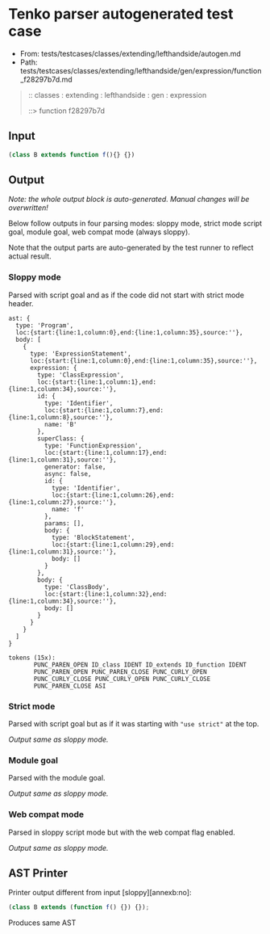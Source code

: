# Tenko parser autogenerated test case

- From: tests/testcases/classes/extending/lefthandside/autogen.md
- Path: tests/testcases/classes/extending/lefthandside/gen/expression/function_f28297b7d.md

> :: classes : extending : lefthandside : gen : expression
>
> ::> function f28297b7d

## Input


`````js
(class B extends function f(){} {})
`````

## Output

_Note: the whole output block is auto-generated. Manual changes will be overwritten!_

Below follow outputs in four parsing modes: sloppy mode, strict mode script goal, module goal, web compat mode (always sloppy).

Note that the output parts are auto-generated by the test runner to reflect actual result.

### Sloppy mode

Parsed with script goal and as if the code did not start with strict mode header.

`````
ast: {
  type: 'Program',
  loc:{start:{line:1,column:0},end:{line:1,column:35},source:''},
  body: [
    {
      type: 'ExpressionStatement',
      loc:{start:{line:1,column:0},end:{line:1,column:35},source:''},
      expression: {
        type: 'ClassExpression',
        loc:{start:{line:1,column:1},end:{line:1,column:34},source:''},
        id: {
          type: 'Identifier',
          loc:{start:{line:1,column:7},end:{line:1,column:8},source:''},
          name: 'B'
        },
        superClass: {
          type: 'FunctionExpression',
          loc:{start:{line:1,column:17},end:{line:1,column:31},source:''},
          generator: false,
          async: false,
          id: {
            type: 'Identifier',
            loc:{start:{line:1,column:26},end:{line:1,column:27},source:''},
            name: 'f'
          },
          params: [],
          body: {
            type: 'BlockStatement',
            loc:{start:{line:1,column:29},end:{line:1,column:31},source:''},
            body: []
          }
        },
        body: {
          type: 'ClassBody',
          loc:{start:{line:1,column:32},end:{line:1,column:34},source:''},
          body: []
        }
      }
    }
  ]
}

tokens (15x):
       PUNC_PAREN_OPEN ID_class IDENT ID_extends ID_function IDENT
       PUNC_PAREN_OPEN PUNC_PAREN_CLOSE PUNC_CURLY_OPEN
       PUNC_CURLY_CLOSE PUNC_CURLY_OPEN PUNC_CURLY_CLOSE
       PUNC_PAREN_CLOSE ASI
`````

### Strict mode

Parsed with script goal but as if it was starting with `"use strict"` at the top.

_Output same as sloppy mode._

### Module goal

Parsed with the module goal.

_Output same as sloppy mode._

### Web compat mode

Parsed in sloppy script mode but with the web compat flag enabled.

_Output same as sloppy mode._

## AST Printer

Printer output different from input [sloppy][annexb:no]:

````js
(class B extends (function f() {}) {});
````

Produces same AST
